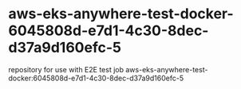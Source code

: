 # aws-eks-anywhere-test-docker-6045808d-e7d1-4c30-8dec-d37a9d160efc-5
repository for use with E2E test job aws-eks-anywhere-test-docker:6045808d-e7d1-4c30-8dec-d37a9d160efc-5
